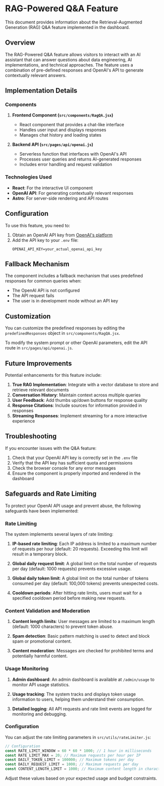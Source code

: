# RAG-Powered Q&A Feature

This document provides information about the Retrieval-Augmented Generation (RAG) Q&A feature implemented in the dashboard.

## Overview

The RAG-Powered Q&A feature allows visitors to interact with an AI assistant that can answer questions about data engineering, AI implementations, and technical approaches. The feature uses a combination of pre-defined responses and OpenAI's API to generate contextually relevant answers.

## Implementation Details

### Components

1. **Frontend Component (`src/components/RagQA.jsx`)**
   - React component that provides a chat-like interface
   - Handles user input and displays responses
   - Manages chat history and loading states

2. **Backend API (`src/pages/api/openai.js`)**
   - Serverless function that interfaces with OpenAI's API
   - Processes user queries and returns AI-generated responses
   - Includes error handling and request validation

### Technologies Used

- **React**: For the interactive UI component
- **OpenAI API**: For generating contextually relevant responses
- **Astro**: For server-side rendering and API routes

## Configuration

To use this feature, you need to:

1. Obtain an OpenAI API key from [OpenAI's platform](https://platform.openai.com/api-keys)
2. Add the API key to your `.env` file:
   ```
   OPENAI_API_KEY=your_actual_openai_api_key
   ```

## Fallback Mechanism

The component includes a fallback mechanism that uses predefined responses for common queries when:
- The OpenAI API is not configured
- The API request fails
- The user is in development mode without an API key

## Customization

You can customize the predefined responses by editing the `predefinedResponses` object in `src/components/RagQA.jsx`.

To modify the system prompt or other OpenAI parameters, edit the API route in `src/pages/api/openai.js`.

## Future Improvements

Potential enhancements for this feature include:

1. **True RAG Implementation**: Integrate with a vector database to store and retrieve relevant documents
2. **Conversation History**: Maintain context across multiple queries
3. **User Feedback**: Add thumbs up/down buttons for response quality
4. **Response Citations**: Include sources for information provided in responses
5. **Streaming Responses**: Implement streaming for a more interactive experience

## Troubleshooting

If you encounter issues with the Q&A feature:

1. Check that your OpenAI API key is correctly set in the `.env` file
2. Verify that the API key has sufficient quota and permissions
3. Check the browser console for any error messages
4. Ensure the component is properly imported and rendered in the dashboard

## Safeguards and Rate Limiting

To protect your OpenAI API usage and prevent abuse, the following safeguards have been implemented:

### Rate Limiting

The system implements several layers of rate limiting:

1. **IP-based rate limiting**: Each IP address is limited to a maximum number of requests per hour (default: 20 requests). Exceeding this limit will result in a temporary block.

2. **Global daily request limit**: A global limit on the total number of requests per day (default: 1000 requests) prevents excessive usage.

3. **Global daily token limit**: A global limit on the total number of tokens consumed per day (default: 100,000 tokens) prevents unexpected costs.

4. **Cooldown periods**: After hitting rate limits, users must wait for a specified cooldown period before making new requests.

### Content Validation and Moderation

1. **Content length limits**: User messages are limited to a maximum length (default: 1000 characters) to prevent token abuse.

2. **Spam detection**: Basic pattern matching is used to detect and block spam or promotional content.

3. **Content moderation**: Messages are checked for prohibited terms and potentially harmful content.

### Usage Monitoring

1. **Admin dashboard**: An admin dashboard is available at `/admin/usage` to monitor API usage statistics.

2. **Usage tracking**: The system tracks and displays token usage information to users, helping them understand their consumption.

3. **Detailed logging**: All API requests and rate limit events are logged for monitoring and debugging.

### Configuration

You can adjust the rate limiting parameters in `src/utils/rateLimiter.js`:

```javascript
// Configuration
const RATE_LIMIT_WINDOW = 60 * 60 * 1000; // 1 hour in milliseconds
const RATE_LIMIT_MAX = 20; // Maximum requests per hour per IP
const DAILY_TOKEN_LIMIT = 100000; // Maximum tokens per day
const DAILY_REQUEST_LIMIT = 1000; // Maximum requests per day
const CONTENT_LENGTH_LIMIT = 1000; // Maximum content length in characters
```

Adjust these values based on your expected usage and budget constraints. 